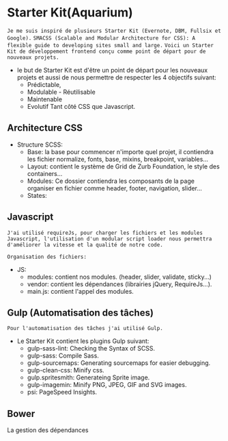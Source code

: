 # Starter Kit(Aquarium)
```Je me suis inspiré de plusieurs Starter Kit (Evernote, DBM, Fullsix et Google).```
```SMACSS (Scalable and Modular Architecture for CSS): A flexible guide to developing sites small and large.```
```Voici un Starter Kit de développement frontend conçu comme point de départ pour de nouveaux projets.```
- le but de Starter Kit est d'être un point de départ pour les nouveaux projets et aussi de nous permettre de respecter les 4 objectifs 
suivant:
    - Prédictable,
    - Modulable - Réutilisable
    - Maintenable
    - Evolutif
Tant côté CSS que Javascript.

## Architecture CSS 
- Structure SCSS:
    - Base: la base pour commencer n'importe quel projet, il contiendra les fichier normalize, fonts, base, mixins, breakpoint, variables...
    - Layout: contient le système de Grid de Zurb Foundation, le style des containers...<br>
    - Modules: Ce dossier contiendra les composants de la page organiser en fichier comme header, footer, navigation, slider...
    - States: 

## Javascript
```J'ai utilisé requireJs, pour charger les fichiers et les modules Javascript, l'utilisation d'un modular script loader nous permettra ```
```d'améliorer la vitesse et la qualité de notre code.```

```Organisation des fichiers:```
- JS:
    - modules: contient nos modules. (header, slider, validate, sticky...)
    - vendor: contient les dépendances (librairies jQuery, RequireJs...).
    - main.js: contient l'appel des modules.

## Gulp (Automatisation des tâches)
```Pour l'automatisation des tâches j'ai utilisé Gulp.```
- Le Starter Kit contient les plugins Gulp suivant:
    - gulp-sass-lint: Checking the Syntax of SCSS.
    - gulp-sass: Compile Sass.
    - gulp-sourcemaps: Generating sourcemaps for easier debugging.
    - gulp-clean-css: Minify css.
    - gulp.spritesmith: Generateing Sprite image.
    - gulp-imagemin: Minify PNG, JPEG, GIF and SVG images.
    - psi: PageSpeed Insights.

## Bower
La gestion des dépendances
